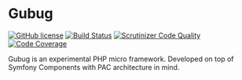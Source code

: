 # Gubug

[![GitHub license](https://img.shields.io/github/license/qaharmdz/gubug.svg)](https://github.com/qaharmdz/gubug/blob/develop/LICENSE)
[![Build Status](https://travis-ci.org/qaharmdz/gubug.svg?branch=develop)](https://travis-ci.org/qaharmdz/gubug)
[![Scrutinizer Code Quality](https://scrutinizer-ci.com/g/qaharmdz/gubug/badges/quality-score.png?b=develop)](https://scrutinizer-ci.com/g/qaharmdz/gubug/?branch=develop)
[![Code Coverage](https://scrutinizer-ci.com/g/qaharmdz/gubug/badges/coverage.png?b=develop)](https://scrutinizer-ci.com/g/qaharmdz/gubug/?branch=develop)

Gubug is an experimental PHP micro framework. Developed on top of Symfony Components with PAC architecture in mind.

